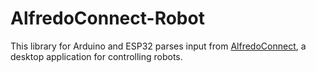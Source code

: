 # AlfredoConnect-Robot

This library for Arduino and ESP32 parses input from [AlfredoConnect](https://github.com/AlfredoElectronics/AlfredoConnect-Desktop), a desktop application for controlling robots.